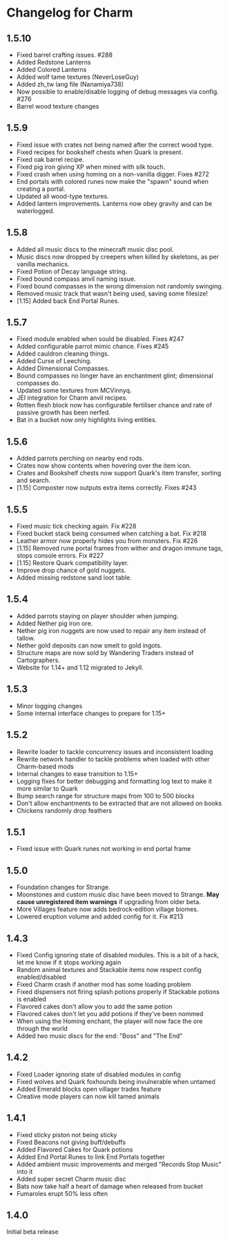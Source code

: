 # Changelog for Charm

## 1.5.10
* Fixed barrel crafting issues. #288
* Added Redstone Lanterns
* Added Colored Lanterns
* Added wolf tame textures (NeverLoseGuy)
* Added zh_tw lang file (Nanamiya738)
* Now possible to enable/disable logging of debug messages via config. #276
* Barrel wood texture changes

## 1.5.9
* Fixed issue with crates not being named after the correct wood type.
* Fixed recipes for bookshelf chests when Quark is present.
* Fixed oak barrel recipe.
* Fixed pig iron giving XP when mined with silk touch.
* Fixed crash when using homing on a non-vanilla digger.  Fixes #272
* End portals with colored runes now make the "spawn" sound when creating a portal.
* Updated all wood-type textures.
* Added lantern improvements. Lanterns now obey gravity and can be waterlogged.

## 1.5.8
* Added all music discs to the minecraft music disc pool.
* Music discs now dropped by creepers when killed by skeletons, as per vanilla mechanics.
* Fixed Potion of Decay language string.
* Fixed bound compass anvil naming issue.
* Fixed bound compasses in the wrong dimension not randomly swinging.
* Removed music track that wasn't being used, saving some filesize!
* [1.15] Added back End Portal Runes.

## 1.5.7
* Fixed module enabled when sould be disabled. Fixes #247
* Added configurable parrot mimic chance. Fixes #245
* Added cauldron cleaning things.
* Added Curse of Leeching.
* Added Dimensional Compasses.
* Bound compasses no longer have an enchantment glint; dimensional compasses do.
* Updated some textures from MCVinnyq.
* JEI integration for Charm anvil recipes.
* Rotten flesh block now has configurable fertiliser chance and rate of passive growth has been nerfed.
* Bat in a bucket now only highlights living entities.

## 1.5.6
* Added parrots perching on nearby end rods.
* Crates now show contents when hovering over the item icon.
* Crates and Bookshelf chests now support Quark's item transfer, sorting and search.
* [1.15] Composter now outputs extra items correctly. Fixes #243

## 1.5.5
* Fixed music tick checking again. Fix #228
* Fixed bucket stack being consumed when catching a bat. Fix #218
* Leather armor now properly hides you from monsters. Fix #226
* [1.15] Removed rune portal frames from wither and dragon immune tags, stops console errors. Fix #227
* [1.15] Restore Quark compatibility layer.
* Improve drop chance of gold nuggets.
* Added missing redstone sand loot table.

## 1.5.4
* Added parrots staying on player shoulder when jumping.
* Added Nether pig iron ore.
* Nether pig iron nuggets are now used to repair any item instead of tallow.
* Nether gold deposits can now smelt to gold ingots.
* Structure maps are now sold by Wandering Traders instead of Cartographers.
* Website for 1.14+ and 1.12 migrated to Jekyll.

## 1.5.3
* Minor logging changes
* Some internal interface changes to prepare for 1.15+

## 1.5.2
* Rewrite loader to tackle concurrency issues and inconsistent loading
* Rewrite network handler to tackle problems when loaded with other Charm-based mods
* Internal changes to ease transition to 1.15+
* Logging fixes for better debugging and formatting log text to make it more similar to Quark
* Bump search range for structure maps from 100 to 500 blocks
* Don't allow enchantments to be extracted that are not allowed on books
* Chickens randomly drop feathers

## 1.5.1
* Fixed issue with Quark runes not working in end portal frame

## 1.5.0
* Foundation changes for Strange.
* Moonstones and custom music disc have been moved to Strange.  **May cause unregistered item warnings** if upgrading from older beta.
* More Villages feature now adds bedrock-edition village biomes.
* Lowered eruption volume and added config for it. Fix #213

## 1.4.3
* Fixed Config ignoring state of disabled modules.  This is a bit of a hack, let me know if it stops working again
* Random animal textures and Stackable items now respect config enabled/disabled
* Fixed Charm crash if another mod has some loading problem
* Fixed dispensers not firing splash potions properly if Stackable potions is enabled
* Flavored cakes don't allow you to add the same potion
* Flavored cakes don't let you add potions if they've been nommed
* When using the Homing enchant, the player will now face the ore through the world
* Added two music discs for the end: "Boss" and "The End"

## 1.4.2
* Fixed Loader ignoring state of disabled modules in config
* Fixed wolves and Quark foxhounds being invulnerable when untamed
* Added Emerald blocks open villager trades feature
* Creative mode players can now kill tamed animals

## 1.4.1
* Fixed sticky piston not being sticky
* Fixed Beacons not giving buff/debuffs
* Added Flavored Cakes for Quark potions
* Added End Portal Runes to link End Portals together
* Added ambient music improvements and merged "Records Stop Music" into it
* Added super secret Charm music disc
* Bats now take half a heart of damage when released from bucket
* Fumaroles erupt 50% less often

## 1.4.0
Initial beta release